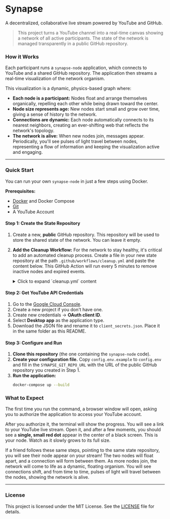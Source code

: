 # Synapse

A decentralized, collaborative live stream powered by YouTube and GitHub.

> This project turns a YouTube channel into a real-time canvas showing a network of all active participants. The state of the network is managed transparently in a public GitHub repository.

### How it Works

Each participant runs a `synapse-node` application, which connects to YouTube and a shared GitHub repository. The application then streams a real-time visualization of the network organism.

This visualization is a dynamic, physics-based graph where:

- **Each node is a participant:** Nodes float and arrange themselves organically, repelling each other while being drawn toward the center.
- **Node size represents age:** New nodes start small and grow over time, giving a sense of history to the network.
- **Connections are dynamic:** Each node automatically connects to its nearest neighbors, creating an ever-shifting web that reflects the network's topology.
- **The network is alive:** When new nodes join, messages appear. Periodically, you'll see pulses of light travel between nodes, representing a flow of information and keeping the visualization active and engaging.

---

### Quick Start

You can run your own `synapse-node` in just a few steps using Docker.

**Prerequisites:**
*   [Docker](https://www.docker.com/get-started) and Docker Compose
*   [Git](https://git-scm.com/downloads)
*   A YouTube Account

#### Step 1: Create the State Repository

1.  Create a new, **public** GitHub repository. This repository will be used to store the shared state of the network. You can leave it empty.

2.  **Add the Cleanup Workflow:** For the network to stay healthy, it's critical to add an automated cleanup process. Create a file in your new state repository at the path `.github/workflows/cleanup.yml` and paste the content below. This GitHub Action will run every 5 minutes to remove inactive nodes and expired events.

    <details>
    <summary>Click to expand `cleanup.yml` content</summary>

    ```yaml
    name: Cleanup Stale Nodes and Events

    on:
      schedule:
        - cron: '*/5 * * * *' # Runs every 5 minutes
      workflow_dispatch:

    jobs:
      cleanup:
        runs-on: ubuntu-latest
        steps:
          - name: Checkout repository
            uses: actions/checkout@v4

          - name: Cleanup stale files
            run: |
              CURRENT_TIMESTAMP=$(date +%s)
              
              # --- 1. Cleanup Stale Nodes ---
              STALE_NODE_SECONDS=300 # 5 minutes
              NODES_DIR="nodes"
              if [ -d "$NODES_DIR" ]; then
                find $NODES_DIR -name "*.json" | while read -r file; do
                  NODE_TIMESTAMP=$(grep -o '"timestamp": [0-9]*' "$file" | sed 's/[^0-9]*//g')
                  if [ -z "$NODE_TIMESTAMP" ] || [ $((CURRENT_TIMESTAMP - NODE_TIMESTAMP)) -gt $STALE_NODE_SECONDS ]; then
                    echo "Removing inactive node: $file"
                    git rm "$file"
                  fi
                done
              fi

              # --- 2. Cleanup Expired Events ---
              EVENTS_DIR="events"
              if [ -d "$EVENTS_DIR" ]; then
                find $EVENTS_DIR -name "*.json" | while read -r file; do
                  EVENT_TIMESTAMP=$(grep -o '"timestamp": [0-9]*' "$file" | sed 's/[^0-9]*//g')
                  EVENT_TTL=$(grep -o '"ttl": [0-9]*' "$file" | sed 's/[^0-9]*//g')
                  [ -z "$EVENT_TTL" ] && EVENT_TTL=60 # Default TTL

                  if [ -z "$EVENT_TIMESTAMP" ] || [ $((CURRENT_TIMESTAMP)) -gt $((EVENT_TIMESTAMP + EVENT_TTL)) ]; then
                    echo "Removing expired event: $file"
                    git rm "$file"
                  fi
                done
              fi

          - name: Commit and push changes
            run: |
              git config --global user.name 'github-actions[bot]'
              git config --global user.email 'github-actions[bot]@users.noreply.github.com'
              
              if ! git diff --cached --quiet; then
                git commit -m "chore: Cleanup stale nodes and events"
                git push
                echo "Cleanup complete. Changes pushed."
              else
                echo "No files to clean up."
              fi
    ```
    </details>

#### Step 2: Get YouTube API Credentials

1.  Go to the [Google Cloud Console](https://console.cloud.google.com/apis/credentials).
2.  Create a new project if you don't have one.
3.  Create new credentials -> **OAuth client ID**.
4.  Select **Desktop app** as the application type.
5.  Download the JSON file and rename it to `client_secrets.json`. Place it in the same folder as this README.

#### Step 3: Configure and Run

1.  **Clone this repository** (the one containing the `synapse-node` code).
2.  **Create your configuration file.** Copy `config.env.example` to `config.env` and fill in the `SYNAPSE_GIT_REPO_URL` with the URL of the public GitHub repository you created in Step 1.
3.  **Run the application:**
    ```bash
    docker-compose up --build
    ```

### What to Expect

The first time you run the command, a browser window will open, asking you to authorize the application to access your YouTube account. 

After you authorize it, the terminal will show the progress. You will see a link to your YouTube live stream. Open it, and after a few moments, you should see a **single, small red dot** appear in the center of a black screen. This is your node. Watch as it slowly grows to its full size.

If a friend follows these same steps, pointing to the same state repository, you will see their node appear on your stream! The two nodes will float apart, and a connection will form between them. As more nodes join, the network will come to life as a dynamic, floating organism. You will see connections shift, and from time to time, pulses of light will travel between the nodes, showing the network is alive.

---

### License

This project is licensed under the MIT License. See the [LICENSE](LICENSE) file for details.